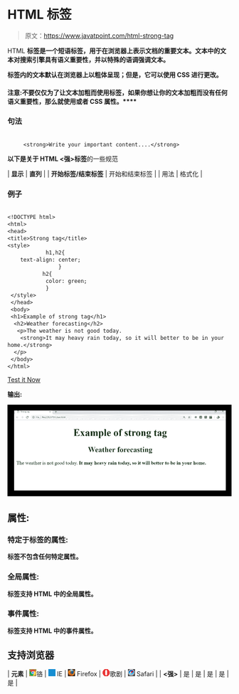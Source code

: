 # HTML **标签**

> 原文：<https://www.javatpoint.com/html-strong-tag>

HTML **标签是一个短语标签，用于在浏览器上表示文档的重要文本。**文本中的文本对搜索引擎具有语义重要性，并以特殊的语调强调文本。****

**标签内的文本默认在浏览器上以粗体呈现；但是，它可以使用 CSS 进行更改。**

#### 注意:不要仅仅为了让文本加粗而使用**标签，如果你想让你的文本加粗而没有任何语义重要性，那么就使用**或者 CSS 属性。****

### 句法

```

     <strong>Write your important content....</strong>

```

**以下是关于 HTML <强>标签**的一些规范

| **显示** | **直列** |
| **开始标签/结束标签** | 开始和结束标签 |
| 用法 | 格式化 |

### 例子

```

<!DOCTYPE html>
<html>
<head>
<title>Strong tag</title>
<style>
            h1,h2{
	text-align: center;
                }
           h2{
          	color: green;
            }
 </style>
 </head>
 <body>
 <h1>Example of strong tag</h1>
  <h2>Weather forecasting</h2>
   <p>The weather is not good today.
    <strong>It may heavy rain today, so it will better to be in your home.</strong>
  </p>
 </body>
</html>

```

[Test it Now](https://www.javatpoint.com/oprweb/test.jsp?filename=htmlstrongtag)

**输出:**

![HTML strong tag](img/981f6f443f3b73719dfcb5df241e3cba.png)

## 属性:

### 特定于标签的属性:

**标签不包含任何特定属性。**

### 全局属性:

**标签支持 HTML 中的全局属性。**

### 事件属性:

**标签支持 HTML 中的事件属性。**

## 支持浏览器

| **元素** | ![chrome browser](img/4fbdc93dc2016c5049ed108e7318df19.png)铬 | ![ie browser](img/83dd23df1fe8373fd5bf054b2c1dd88b.png) IE | ![firefox browser](img/4f001fff393888a8a807ed29b28145d1.png) Firefox | ![opera browser](img/6cad4a592cc69a052056a0577b4aac65.png)歌剧 | ![safari browser](img/a0f6a9711a92203c5dc5c127fe9c9fca.png) Safari |
| **<强>** | 是 | 是 | 是 | 是 | 是 |